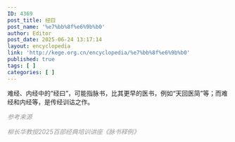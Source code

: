 ```yaml
---
ID: 4369
post_title: 经曰
post_name: '%e7%bb%8f%e6%9b%b0'
author: Editor
post_date: 2025-06-24 13:17:14
layout: encyclopedia
link: 'http://kege.org.cn/encyclopedia/%e7%bb%8f%e6%9b%b0'
published: true
tags: [ ]
categories: [ ]
---
```

难经、内经中的“经曰”，可能指脉书，比其更早的医书，例如“天回医简”等；而难经和内经等，是传经训诂之作。

<span style="color: #999999;"><em>参考来源</em></span>

<em><span style="color: #999999;">柳长华教授2025百部经典培训讲座《脉书释例》</span></em>